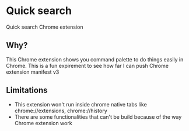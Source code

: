 # Quick search

Quick search Chrome extension

## Why?

This Chrome extension shows you command palette to do things easily in Chrome.
This is a fun expirement to see how far I can push Chrome extension manifest v3

## Limitations

- This extension won't run inside chrome native tabs like chrome://extensions, chrome://history
- There are some functionalities that can't be build because of the way Chrome extension work

